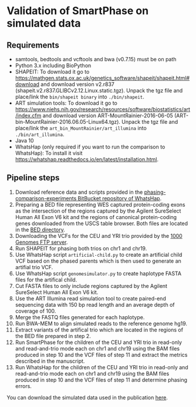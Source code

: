 # Validation of SmartPhase on simulated data

## Requirements
- samtools, bedtools and vcftools and bwa (v0.7.15) must be on path
- Python 3.x including BioPython
- SHAPEIT:
	To download it go to <https://mathgen.stats.ox.ac.uk/genetics_software/shapeit/shapeit.html#download> and download version v2.r837 (shapeit.v2.r837.GLIBCv2.12.Linux.static.tgz).
	Unpack the tgz file and place/link the `bin/shapeit binary` into `./bin/shapeit`.
- ART simulation tools: 
	To download it go to <https://www.niehs.nih.gov/research/resources/software/biostatistics/art/index.cfm> and download version ART-MountRainier-2016-06-05 (ART-bin-MountRainier-2016.06.05-Linux64.tgz).
	Unpack the tgz file and place/link the `art_bin_MountRainier/art_illumina` into `./bin/art_illumina`.
- Java 10
- WhatsHap (only required if you want to run the comparison to WhatsHap):
	To install it visit <https://whatshap.readthedocs.io/en/latest/installation.html>.

## Pipeline steps
1. Download reference data and scripts provided in the [phasing-comparison-experiments BitBucket repository of WhatsHap](https://bitbucket.org/whatshap/phasing-comparison-experiments/ "WhatsHap phasing comparison experiments").
2. Preparing a BED file representing WES captured protein-coding exons as the intersection of the regions captured by the Agilent SureSelect Human All Exon V6 kit and the regions of canonical protein-coding genes downloaded from the USCS table browser.
Both files are located in the [BED directory](https://github.com/paulhager/smart-phase/tree/master/BED).
3. Downloading the VCFs for the CEU and YRI trio provided by the [1000 Genomes FTP server](https://ftp-trace.ncbi.nih.gov/1000genomes/ftp/technical/working/20140625_high_coverage_trios_broad/).
4. Run SHAPEIT for phasing both trios on chr1 and chr19.
5. Use WhatsHap script `artificial-child.py` to create an artificial child VCF based on the phased parents which is then used to generate an artifial trio VCF.
6. Use WhatsHap script `genomesimulator.py` to create haplotype FASTA files for the artifical child.
7. Cut FASTA files to only include regions captured by the Agilent SureSelect Human All Exon V6 kit.
8. Use the ART Illumina read simulation tool to create paired-end sequencing data with 150 bp read length and an average depth of coverage of 100.
9. Merge the FASTQ files generated for each haplotype.
10. Run BWA-MEM to align simulated reads to the reference genome hg19.
11. Extract variants of the artifical trio which are located in the regions of the BED file prepared in step 2.
12. Run SmartPhase for the children of the CEU and YRI trio in read-only and read-and-trio mode each on chr1 and chr19 using the BAM files produced in step 10 and the VCF files of step 11 and extract the metrics described in the manuscript.
13. Run WhatsHap for the children of the CEU and YRI trio in read-only and read-and-trio mode each on chr1 and chr19 using the BAM files produced in step 10 and the VCF files of step 11 and determine phasing errors.

You can download the simulated data used in the publication [here](http://ibis.helmholtz-muenchen.de/smartphase/smartphase_simulation_data.tar.gz).
